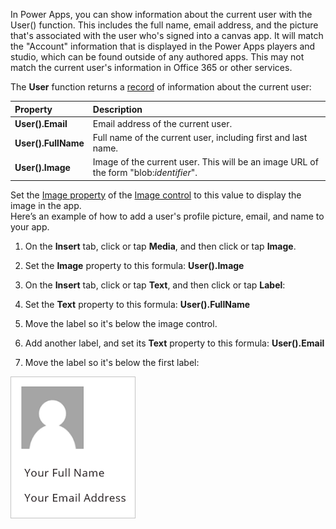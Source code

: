 In Power Apps, you can show information about the current user with the User() function. This includes the full name, email address, and the picture that's associated with the user who's signed into a canvas app. It will match the "Account" information that is displayed in the Power Apps players and studio, which can be found outside of any authored apps. This may not match the current user's information in Office 365 or other services.

The **User** function returns
a [record](https://docs.microsoft.com/powerapps/maker/canvas-apps/working-with-tables#records) of
information about the current user:

| **Property**         | **Description**      |
| :------------------- | :------------------- |
| **User().Email**     | Email address of the current user. | 
| **User().FullName**  | Full name of the current user, including first and last name.                 |            
| **User().Image**     |  Image of the current user. This will be an image URL of the form \"blob:*identifier*\".   |

Set the [Image property](https://docs.microsoft.com/powerapps/maker/canvas-apps/controls/properties-visual) of the [Image control](https://docs.microsoft.com/powerapps/maker/canvas-apps/controls/control-image) to this value to display the image in the app.            
Here’s an example of how to add a user's profile picture, email, and name to your app.

1.  On the **Insert** tab, click or tap **Media**, and then click or tap **Image**.

2.  Set the **Image** property to this formula: **User().Image**

3.  On the **Insert** tab, click or tap **Text**, and then click or tap **Label**:

4.  Set the **Text** property to this formula: **User().FullName**

5.  Move the label so it's below the image control.

6.  Add another label, and set its **Text** property to this formula: **User().Email**

7.  Move the label so it's below the first label:

![User Profile](../media/UserProfile.png)
